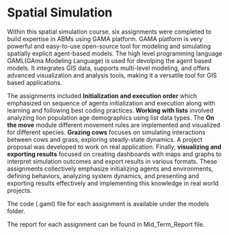 # Spatial Simulation
Within this spatial simulation course, six assignments were completed to build expertise in ABMs using GAMA
platform. GAMA platform is very powerful and easy-to-use open-source tool for modeling and
simulating spatially explicit agent-based models. The high level programming language
GAML(GAma Modeling Language) is used for devolping the agent based models. It integrates
GIS data, supports multi-level modeling, and offers advanced visualization and analysis tools,
making it a versatile tool for GIS based applications.

The assignments included **Initialization and execution order** which emphasized on sequence of
agents initialization and execution along with learning and following best coding practices.
**Working with lists** involved analyzing lion population age demographics using list data types.
The **On the move** module different movement rules are implemented and visualized for different
species. **Grazing cows** focuses on simulating interactions between cows and grass, exploring
steady-state dynamics. A project proposal was developed to work on real application. Finally,
**visualizing and exporting results** focused on creating dashboards with maps and graphs to
interpret simulation outcomes and export results in various formats.
These assignments collectively emphasize initializing agents and environments, defining
behaviors, analyzing system dynamics, and presenting and exporting results effectively and
implementing this knowledge in real world projects.

The code (.gaml) file for each assignment is available under the models folder.

The report for each assignment can be found in Mid_Term_Report file.

